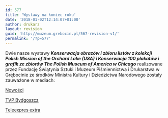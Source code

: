 ```yaml
---
id: 577
title: 'Wystawy na koniec roku'
date: '2018-01-02T12:14:07+01:00'
author: drukarz
layout: revision
guid: 'http://muzeum.grebocin.pl/567-revision-v1/'
permalink: '/?p=577'
---
```


Dwie nasze wystawy ***Konserwacja obrazów i zbioru listów z kolekcji Polish Mission of the Orchard Lake (USA)* i *Konserwacja 100 plakatów i grafik ze zbiorów The Polish Museum of America w Chicago*** realizowane przez Fundację Świątynia Sztuki i Muzeum Piśmiennictwa i Drukarstwa w Grębocinie ze środków Ministra Kultury i Dziedzictwa Narodowego zostały zauważone w mediach:

[Nowości](https://plus.nowosci.com.pl/wiadomosci/a/w-podtorunskim-grebocinie-kolejne-slowa-i-kolory-zza-oceanu-odzyskuja-znaczenie-oraz-blask,12803504)

[TVP Bydgoszcz](https://bydgoszcz.tvp.pl/35425696/odrestaurowali-kilkaset-listow-pisanych-do-polonii-w-usa)

[Teleexpres extra](https://www.tvp.info/35203704/01012018-1715)